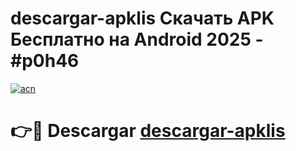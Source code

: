 # descargar-apklis Скачать APK Бесплатно на Android 2025 - #p0h46

[![acn](https://github.com/user-attachments/assets/0f9c940e-d8b0-45ae-aac7-cd30a18b3e1c)](https://apps.freeplayer.one?title=descargar-apklis&ref=9RF)

# 👉🔴 Descargar [descargar-apklis](https://apps.freeplayer.one?title=descargar-apklis&ref=9RF)